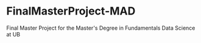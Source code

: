 # FinalMasterProject-MAD
Final Master Project for the Master's Degree in Fundamentals Data Science at UB
